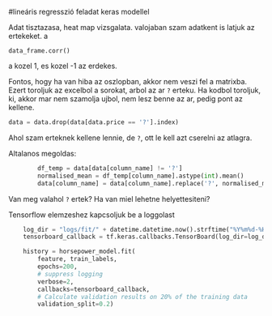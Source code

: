 #lineáris regresszió feladat keras modellel


Adat tisztazasa, heat map vizsgalata.
valojaban szam adatkent is latjuk az ertekeket.
a
```shell
data_frame.corr()
```
a kozel 1, es kozel -1 az erdekes.

Fontos, hogy ha van hiba az oszlopban, akkor nem veszi fel a matrixba.
Ezert toroljuk az excelbol a sorokat, arbol az ar `?` erteku.
Ha kodbol toroljuk, ki, akkor mar nem szamolja ujbol, nem lesz benne az ar, pedig pont az kellene.

```python
data = data.drop(data[data.price == '?'].index)
```
Ahol szam erteknek kellene lennie, de `?`, ott le kell azt cserelni az atlagra.

Altalanos megoldas:
```python
        df_temp = data[data[column_name] != '?']
        normalised_mean = df_temp[column_name].astype(int).mean()
        data[column_name] = data[column_name].replace('?', normalised_mean).astype(int)
```
Van meg valahol `?` ertek? Ha van miel lehetne helyettesiteni?




Tensorflow elemzeshez kapcsoljuk be a loggolast
```python
    log_dir = "logs/fit/" + datetime.datetime.now().strftime("%Y%m%d-%H%M%S")
    tensorboard_callback = tf.keras.callbacks.TensorBoard(log_dir=log_dir, histogram_freq=1)
```

```python
    history = horsepower_model.fit(
        feature, train_labels,
        epochs=200,
        # suppress logging
        verbose=2,
        callbacks=tensorboard_callback,
        # Calculate validation results on 20% of the training data
        validation_split=0.2)
```